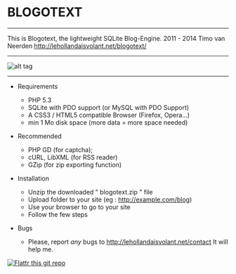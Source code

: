 # BLOGOTEXT 

---

This is Blogotext, the lightweight SQLite Blog-Engine.
2011 - 2014 Timo van Neerden http://lehollandaisvolant.net/blogotext/

---

![alt tag](http://lehollandaisvolant.net/blogotext/blogotext-screen.png)

---

- Requirements
  * PHP 5.3
  * SQLite with PDO support (or MySQL with PDO Support)
  * A CSS3 / HTML5 compatible Browser (Firefox, Opera…)
  * min 1 Mo disk space (more data = more space needed)

- Recommended
  * PHP GD (for captcha);
  * cURL, LibXML (for RSS reader)
  * GZip (for zip exporting function)

- Installation
  * Unzip the downloaded " blogotext.zip " file
  * Upload folder to your site (eg : http://example.com/blog)
  * Use your browser to go to your site
  * Follow the few steps

- Bugs
  * Please, report *any* bugs to http://lehollandaisvolant.net/contact It will help me.



 [![Flattr this git repo](http://api.flattr.com/button/flattr-badge-large.png)](http://flattr.com/thing/734525/Blogotext)


